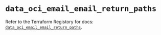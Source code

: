 # `data_oci_email_email_return_paths`

Refer to the Terraform Registory for docs: [`data_oci_email_email_return_paths`](https://registry.terraform.io/providers/oracle/oci/6.18.0/docs/data-sources/email_email_return_paths).

